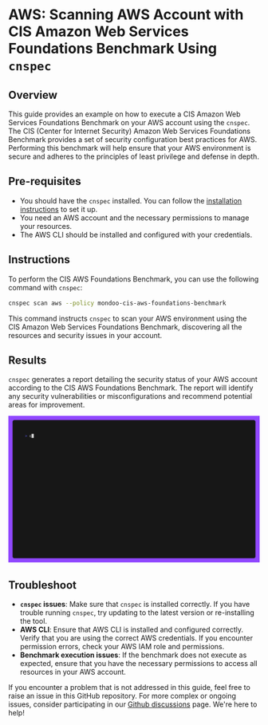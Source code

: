 # AWS: Scanning AWS Account with CIS Amazon Web Services Foundations Benchmark Using `cnspec`

## Overview

This guide provides an example on how to execute a CIS Amazon Web Services Foundations Benchmark on your AWS account using the `cnspec`. The CIS (Center for Internet Security) Amazon Web Services Foundations Benchmark provides a set of security configuration best practices for AWS. Performing this benchmark will help ensure that your AWS environment is secure and adheres to the principles of least privilege and defense in depth.

## Pre-requisites

- You should have the `cnspec` installed. You can follow the [installation instructions](https://github.com/mondoohq/cnspec#installation) to set it up.
- You need an AWS account and the necessary permissions to manage your resources.
- The AWS CLI should be installed and configured with your credentials.

## Instructions

To perform the CIS AWS Foundations Benchmark, you can use the following command with `cnspec`:

```bash
cnspec scan aws --policy mondoo-cis-aws-foundations-benchmark
```

This command instructs `cnspec` to scan your AWS environment using the CIS Amazon Web Services Foundations Benchmark, discovering all the resources and security issues in your account.

## Results

`cnspec` generates a report detailing the security status of your AWS account according to the CIS AWS Foundations Benchmark. The report will identify any security vulnerabilities or misconfigurations and recommend potential areas for improvement.

![cnspec running a CIS AWS Foundation Benchmark](./aws-account-cis-benchmark.gif)

## Troubleshoot

- **`cnspec` issues**: Make sure that `cnspec` is installed correctly. If you have trouble running `cnspec`, try updating to the latest version or re-installing the tool.
- **AWS CLI**: Ensure that AWS CLI is installed and configured correctly. Verify that you are using the correct AWS credentials. If you encounter permission errors, check your AWS IAM role and permissions.
- **Benchmark execution issues**: If the benchmark does not execute as expected, ensure that you have the necessary permissions to access all resources in your AWS account.

If you encounter a problem that is not addressed in this guide, feel free to raise an issue in this GitHub repository. For more complex or ongoing issues, consider participating in our [Github discussions](https://github.com/orgs/mondoohq/discussions) page. We're here to help!
